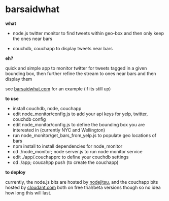 
barsaidwhat
===========

**what**

* node.js twitter monitor to find tweets within geo-box and then only keep the ones near bars

* couchdb, couchapp to display tweets near bars

**eh?**

quick and simple app to monitor twitter for tweets tagged in a given bounding box, then further refine the stream to ones near bars and then display them

see <a href="http://barsaidwhat.com">barsaidwhat.com</a> for an example (if its still up)

**to use**

*  install couchdb, node, couchapp
*  edit node_monitor/config.js to add your api keys for yelp, twitter, couchdb config
*  edit node_monitor/config.js to define the bounding box you are interested in (currently NYC and Wellington)
*  run node_monitor/get_bars_from_yelp.js to populate geo locations of bars
* npm install to install dependencies for node_monitor
* cd ./node_monitor; node server.js to run node monitor service
* edit ./app/.couchapprc to define your couchdb settings
* cd ./app; coucahpp push (to create the couchapp)


**to deploy**

currently, the node.js bits are hosted by <a href="http://nodejitsu.com">nodejitsu</a>, and the couchapp bits hosted by <a href="http://cloudant.com">cloudant.com</a> both on free trial/beta versions though so no idea how long this will last.